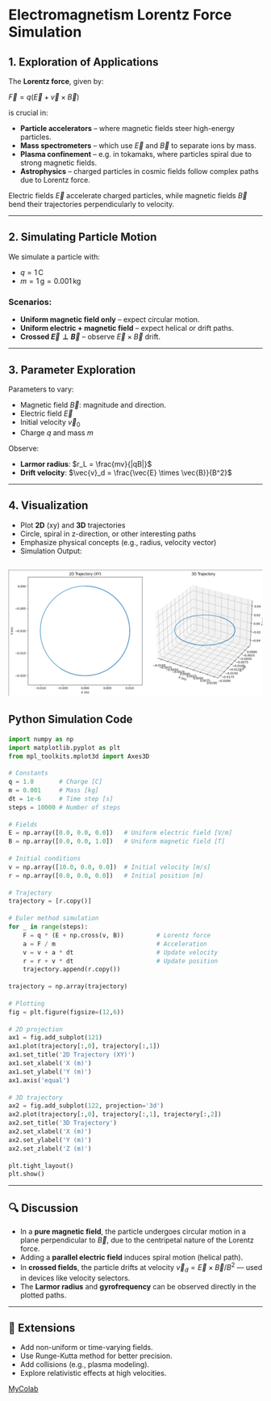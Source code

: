 # Electromagnetism Lorentz Force Simulation

## 1. Exploration of Applications

The **Lorentz force**, given by:

$\vec{F} = q(\vec{E} + \vec{v} \times \vec{B})$

is crucial in:

* **Particle accelerators** – where magnetic fields steer high-energy particles.
* **Mass spectrometers** – which use $\vec{E}$ and $\vec{B}$ to separate ions by mass.
* **Plasma confinement** – e.g. in tokamaks, where particles spiral due to strong magnetic fields.
* **Astrophysics** – charged particles in cosmic fields follow complex paths due to Lorentz force.

Electric fields $\vec{E}$ accelerate charged particles, while magnetic fields $\vec{B}$ bend their trajectories perpendicularly to velocity.

---

## 2. Simulating Particle Motion

We simulate a particle with:

* $q = 1 \, \text{C}$
* $m = 1 \, \text{g} = 0.001 \, \text{kg}$

### Scenarios:

* **Uniform magnetic field only** – expect circular motion.
* **Uniform electric + magnetic field** – expect helical or drift paths.
* **Crossed $\vec{E} \perp \vec{B}$** – observe $\vec{E} \times \vec{B}$ drift.

---

## 3. Parameter Exploration

Parameters to vary:

* Magnetic field $\vec{B}$: magnitude and direction.
* Electric field $\vec{E}$
* Initial velocity $\vec{v}_0$
* Charge $q$ and mass $m$

Observe:

* **Larmor radius**: $r_L = \frac{mv}{|qB|}$
* **Drift velocity**: $\vec{v}_d = \frac{\vec{E} \times \vec{B}}{B^2}$

---

## 4. Visualization

* Plot **2D** (xy) and **3D** trajectories
* Circle, spiral in z-direction, or other interesting paths
* Emphasize physical concepts (e.g., radius, velocity vector)
* Simulation Output:

![alt text](image.png)
---

## Python Simulation Code

```python
import numpy as np
import matplotlib.pyplot as plt
from mpl_toolkits.mplot3d import Axes3D

# Constants
q = 1.0       # Charge [C]
m = 0.001     # Mass [kg]
dt = 1e-6     # Time step [s]
steps = 10000 # Number of steps

# Fields
E = np.array([0.0, 0.0, 0.0])   # Uniform electric field [V/m]
B = np.array([0.0, 0.0, 1.0])   # Uniform magnetic field [T]

# Initial conditions
v = np.array([10.0, 0.0, 0.0])  # Initial velocity [m/s]
r = np.array([0.0, 0.0, 0.0])   # Initial position [m]

# Trajectory
trajectory = [r.copy()]

# Euler method simulation
for _ in range(steps):
    F = q * (E + np.cross(v, B))         # Lorentz force
    a = F / m                            # Acceleration
    v = v + a * dt                       # Update velocity
    r = r + v * dt                       # Update position
    trajectory.append(r.copy())

trajectory = np.array(trajectory)

# Plotting
fig = plt.figure(figsize=(12,6))

# 2D projection
ax1 = fig.add_subplot(121)
ax1.plot(trajectory[:,0], trajectory[:,1])
ax1.set_title('2D Trajectory (XY)')
ax1.set_xlabel('X (m)')
ax1.set_ylabel('Y (m)')
ax1.axis('equal')

# 3D trajectory
ax2 = fig.add_subplot(122, projection='3d')
ax2.plot(trajectory[:,0], trajectory[:,1], trajectory[:,2])
ax2.set_title('3D Trajectory')
ax2.set_xlabel('X (m)')
ax2.set_ylabel('Y (m)')
ax2.set_zlabel('Z (m)')

plt.tight_layout()
plt.show()
```

---

## 🔍 Discussion

* In a **pure magnetic field**, the particle undergoes circular motion in a plane perpendicular to $\vec{B}$, due to the centripetal nature of the Lorentz force.
* Adding a **parallel electric field** induces spiral motion (helical path).
* In **crossed fields**, the particle drifts at velocity $\vec{v}_d = \vec{E} \times \vec{B}/B^2$ — used in devices like velocity selectors.
* The **Larmor radius** and **gyrofrequency** can be observed directly in the plotted paths.

---

## 🧐 Extensions

* Add non-uniform or time-varying fields.
* Use Runge-Kutta method for better precision.
* Add collisions (e.g., plasma modeling).
* Explore relativistic effects at high velocities.

[MyColab](https://colab.research.google.com/drive/1mKzx5NRdaniyCGZngB0npskZLA5BKDbT)

